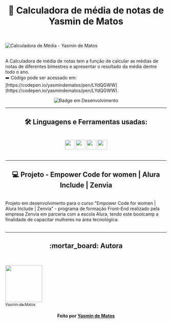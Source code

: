 <h1 align="center"> 📝 Calculadora de média de notas de Yasmin de Matos </h1>

<br>

![Calculadora de Média - Yasmin de Matos](https://user-images.githubusercontent.com/98225965/193301675-4b5e06eb-319d-401d-bc15-c4afa59685cd.png)

<br>
A Calculadora de média de notas tem a função de calcular as médias de notas de diferentes bimestres e apresentar o resultado da média dentre todo o ano.

<br>
➡️ Código pode ser acessado em: [https://codepen.io/yasmindematos/pen/LYdQGWW](https://codepen.io/yasmindematos/pen/LYdQGWW).

<br>
<div style="display: inline_block" align="center">

![Badge em Desenvolvimento](http://img.shields.io/static/v1?label=STATUS&message=EM%20DESENVOLVIMENTO&color=GREEN&style=for-the-badge)
</div>
  
<hr>
<div style="display: inline_block" align="center">  
<h2 align="center"><strong>🛠  Linguagens e Ferramentas usadas:</strong></h1><br>
  <img width="30" src="https://cdn.jsdelivr.net/gh/devicons/devicon/icons/html5/html5-original.svg" />
  <img width="30" src="https://cdn.jsdelivr.net/gh/devicons/devicon/icons/css3/css3-original.svg" />
  <img width="30" src="https://cdn.jsdelivr.net/gh/devicons/devicon/icons/javascript/javascript-original.svg" />
  <img width="30" src="https://cdn.jsdelivr.net/gh/devicons/devicon/icons/vscode/vscode-original.svg" />
</div>
<br>


<hr>
<h2 align="center"><strong>💻 Projeto - Empower Code for women | Alura Include | Zenvia</strong></h1><br>
Projeto em desenvolvimento para o curso "Empower Code for women | Alura Include | Zenvia" - programa de formação Front-End realizado pela empresa Zenvia em parceria com a escola Alura, tendo este bootcamp a finalidade de capacitar mulheres na área tecnológica.
<br>

<br>
<hr>
<h2 align="center"><strong>:mortar_board: Autora</strong></h1><br> 


[<img src="https://avatars.githubusercontent.com/u/98225965" width=115><br><sub>Yasmin de Matos</sub>](https://github.com/yasmindematos) 


<h4 align="center">
   Feito por  <a href="https://www.linkedin.com/in/yasmindematos/" target="_blank"> Yasmin de Matos </a>
</h4>
